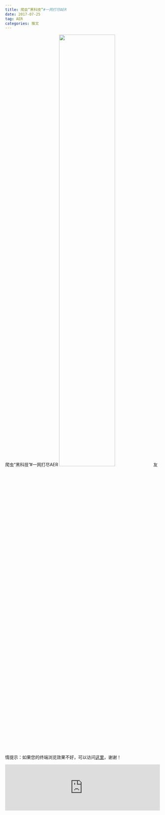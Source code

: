 ```yaml
---
title: 爬虫“黑科技”#一网打尽AER
date: 2017-07-25
tag: AER
categories: 推文
---
```

爬虫“黑科技”#一网打尽AER
<img src="http://mmbiz.qpic.cn/mmbiz_jpg/ACviaWTBFxhYHQ9AKKD1vlUgK7hntJwbpnedbu7xgpBtMGnMT9lgPd6KVu83wyofObRMicTV0KaaYL5Rlykaibic4Q/0?wx_fmt.jpeg" style="width: 60%; height: auto;"/><!--more-->
友情提示：如果您的终端浏览效果不好，可以访问[这里](https://stata-club.github.io/stata_article/2017-07-25.html)，谢谢！
<iframe src="https://stata-club.github.io/stata_article/2017-07-25.html" id="iframepage" frameborder="0" scrolling="no" marginheight="0" marginwidth="0" width="100%" onLoad="iFrameHeight()"></iframe>
<script type="text/javascript" language="javascript">
function iFrameHeight() {
var ifm= document.getElementById("iframepage");
var subWeb = document.frames ? document.frames["iframepage"].document : ifm.contentDocument;   
if(ifm != null && subWeb != null) {
 ifm.height = subWeb.body.scrollHeight;
} 
} 
</script> 